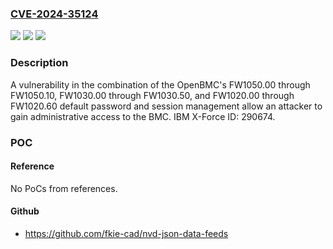 ### [CVE-2024-35124](https://cve.mitre.org/cgi-bin/cvename.cgi?name=CVE-2024-35124)
![](https://img.shields.io/static/v1?label=Product&message=OpenBMC&color=blue)
![](https://img.shields.io/static/v1?label=Version&message=FW1050.00%3C%3D%20FW1050.10%20&color=brighgreen)
![](https://img.shields.io/static/v1?label=Vulnerability&message=CWE-288&color=brighgreen)

### Description

A vulnerability in the combination of the OpenBMC's FW1050.00 through FW1050.10, FW1030.00 through FW1030.50, and FW1020.00 through FW1020.60 default password and session management allow an attacker to gain administrative access to the BMC.  IBM X-Force ID:  290674.

### POC

#### Reference
No PoCs from references.

#### Github
- https://github.com/fkie-cad/nvd-json-data-feeds

